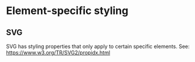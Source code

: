 # Element-specific styling

## SVG

SVG has styling properties that only apply to certain specific elements. See: https://www.w3.org/TR/SVG2/propidx.html
